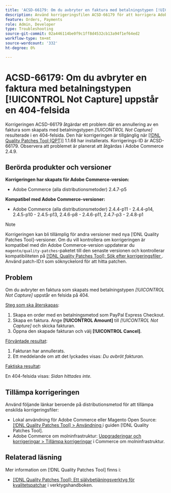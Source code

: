 ```yaml
---
title: 'ACSD-66179: Om du avbryter en faktura med betalningstypen [!UICONTROL Not Capture] uppstår en 404-felsida'
description: Använd korrigeringsfilen ACSD-66179 för att korrigera Adobe Commerce-problemet där annullering av en faktura med betalningstypen [!UICONTROL Not Capture] ledde till en felsida på 404.
feature: Orders, Payments
role: Admin, Developer
type: Troubleshooting
source-git-commit: 02a446114be0f9c1ff8d4532cb13a94f1ef64ed2
workflow-type: tm+mt
source-wordcount: '332'
ht-degree: 0%

---
```



# ACSD-66179: Om du avbryter en faktura med betalningstypen [!UICONTROL Not Capture] uppstår en 404-felsida

Korrigeringen ACSD-66179 åtgärdar ett problem där en annullering av en faktura som skapats med betalningstypen *[!UICONTROL Not Capture]* resulterade i en 404-felsida. Den här korrigeringen är tillgänglig när [[!DNL Quality Patches Tool (QPT)]](/help/tools/quality-patches-tool/quality-patches-tool-to-self-serve-quality-patches.md) 1.1.68 har installerats. Korrigerings-ID är ACSD-66179. Observera att problemet är planerat att åtgärdas i Adobe Commerce 2.4.9.

## Berörda produkter och versioner

**Korrigeringen har skapats för Adobe Commerce-version:**

* Adobe Commerce (alla distributionsmetoder) 2.4.7-p5

**Kompatibel med Adobe Commerce-versioner:**

* Adobe Commerce (alla distributionsmetoder) 2.4.4-p11 - 2.4.4-p14, 2.4.5-p10 - 2.4.5-p13, 2.4.6-p8 - 2.4.6-p11, 2.4.7-p3 - 2.4.8-p1

>[!NOTE]
>
>Korrigeringen kan bli tillämplig för andra versioner med nya [!DNL Quality Patches Tool]-versioner. Om du vill kontrollera om korrigeringen är kompatibel med din Adobe Commerce-version uppdaterar du `magento/quality-patches`-paketet till den senaste versionen och kontrollerar kompatibiliteten på [[!DNL Quality Patches Tool]: Sök efter korrigeringsfiler ](https://experienceleague.adobe.com/tools/commerce-quality-patches/index.html?lang=sv-SE). Använd patch-ID:t som söknyckelord för att hitta patchen.

## Problem

Om du avbryter en faktura som skapats med betalningstypen *[!UICONTROL Not Capture]* uppstår en felsida på 404.

<u>Steg som ska återskapas</u>:

1. Skapa en order med en betalningsmetod som PayPal Express Checkout.
1. Skapa en faktura. Ange **[!UICONTROL Amount]** till *[!UICONTROL Not Capture]* och skicka fakturan.
1. Öppna den skapade fakturan och välj **[!UICONTROL Cancel]**.

<u>Förväntade resultat</u>:

1. Fakturan har annullerats.
1. Ett meddelande om att det lyckades visas: *Du avbröt fakturan.*

<u>Faktiska resultat</u>:

En 404-felsida visas: *Sidan hittades inte.*

## Tillämpa korrigeringen

Använd följande länkar beroende på distributionsmetod för att tillämpa enskilda korrigeringsfiler:

* Lokal användning för Adobe Commerce eller Magento Open Source: [[!DNL Quality Patches Tool] > Användning ](/help/tools/quality-patches-tool/usage.md) i guiden [!DNL Quality Patches Tool].
* Adobe Commerce om molninfrastruktur: [Uppgraderingar och korrigeringar > Tillämpa korrigeringar](https://experienceleague.adobe.com/docs/commerce-cloud-service/user-guide/develop/upgrade/apply-patches.html?lang=sv-SE) i Commerce om molninfrastruktur.

## Relaterad läsning

Mer information om [!DNL Quality Patches Tool] finns i:

* [[!DNL Quality Patches Tool]: Ett självbetjäningsverktyg för kvalitetspatchar](/help/tools/quality-patches-tool/quality-patches-tool-to-self-serve-quality-patches.md) i verktygshandboken.
